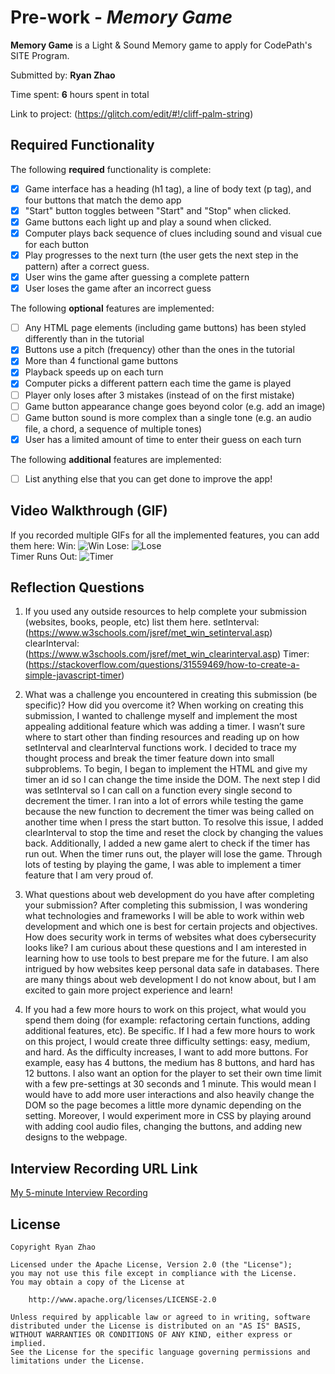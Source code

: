 # Pre-work - *Memory Game*

**Memory Game** is a Light & Sound Memory game to apply for CodePath's SITE Program. 

Submitted by: **Ryan Zhao**

Time spent: **6** hours spent in total

Link to project: (https://glitch.com/edit/#!/cliff-palm-string)

## Required Functionality

The following **required** functionality is complete:

* [X] Game interface has a heading (h1 tag), a line of body text (p tag), and four buttons that match the demo app
* [X] "Start" button toggles between "Start" and "Stop" when clicked. 
* [X] Game buttons each light up and play a sound when clicked. 
* [X] Computer plays back sequence of clues including sound and visual cue for each button
* [X] Play progresses to the next turn (the user gets the next step in the pattern) after a correct guess. 
* [X] User wins the game after guessing a complete pattern
* [X] User loses the game after an incorrect guess

The following **optional** features are implemented:

* [ ] Any HTML page elements (including game buttons) has been styled differently than in the tutorial
* [X] Buttons use a pitch (frequency) other than the ones in the tutorial
* [X] More than 4 functional game buttons
* [X] Playback speeds up on each turn
* [X] Computer picks a different pattern each time the game is played
* [ ] Player only loses after 3 mistakes (instead of on the first mistake)
* [ ] Game button appearance change goes beyond color (e.g. add an image)
* [ ] Game button sound is more complex than a single tone (e.g. an audio file, a chord, a sequence of multiple tones)
* [X] User has a limited amount of time to enter their guess on each turn

The following **additional** features are implemented:

- [ ] List anything else that you can get done to improve the app!

## Video Walkthrough (GIF)

If you recorded multiple GIFs for all the implemented features, you can add them here:
Win:
![Win](https://media.giphy.com/media/axgJ4hani5R83uCDdx/giphy.gif)
Lose:
![Lose](https://media.giphy.com/media/GnPwBUUV3eJl2m2xy0/giphy.gif)\
Timer Runs Out:
![Timer](https://media.giphy.com/media/H7xM3EWVI6lQeu0kly/giphy.gif)

## Reflection Questions
1. If you used any outside resources to help complete your submission (websites, books, people, etc) list them here.
  setInterval:
  (https://www.w3schools.com/jsref/met_win_setinterval.asp)
  clearInterval:
  (https://www.w3schools.com/jsref/met_win_clearinterval.asp)
  Timer:
  (https://stackoverflow.com/questions/31559469/how-to-create-a-simple-javascript-timer)

2. What was a challenge you encountered in creating this submission (be specific)? How did you overcome it?
When working on creating this submission, I wanted to challenge myself and implement the most appealing additional feature which was adding a timer. I wasn’t sure where to start other than finding resources and reading up on how setInterval and clearInterval functions work. I decided to trace my thought process and break the timer feature down into small subproblems. To begin, I began to implement the HTML and give my timer an id so I can change the time inside the DOM. The next step I did was setInterval so I can call on a function every single second to decrement the timer. I ran into a lot of errors while testing the game because the new function to decrement the timer was being called on another time when I press the start button. To resolve this issue, I added clearInterval to stop the time and reset the clock by changing the values back. Additionally, I added a new game alert to check if the timer has run out. When the timer runs out, the player will lose the game. Through lots of testing by playing the game, I was able to implement a timer feature that I am very proud of.

3. What questions about web development do you have after completing your submission?
After completing this submission, I was wondering what technologies and frameworks I will be able to work within web development and which one is best for certain projects and objectives. How does security work in terms of websites what does cybersecurity looks like? I am curious about these questions and I am interested in learning how to use tools to best prepare me for the future. I am also intrigued by how websites keep personal data safe in databases. There are many things about web development I do not know about, but I am excited to gain more project experience and learn!

4. If you had a few more hours to work on this project, what would you spend them doing (for example: refactoring certain functions, adding additional features, etc). Be specific.
If I had a few more hours to work on this project, I would create three difficulty settings: easy, medium, and hard. As the difficulty increases, I want to add more buttons. For example, easy has 4 buttons, the medium has 8 buttons, and hard has 12 buttons. I also want an option for the player to set their own time limit with a few pre-settings at 30 seconds and 1 minute. This would mean I would have to add more user interactions and also heavily change the DOM so the page becomes a little more dynamic depending on the setting. Moreover, I would experiment more in CSS by playing around with adding cool audio files, changing the buttons, and adding new designs to the webpage.



## Interview Recording URL Link

[My 5-minute Interview Recording](https://emory.zoom.us/rec/share/Sxn_C_fqk_dSI7Kh66StSf_LQ3SK_oUXeD71bueenGBOfV87lMHxw9mETNSLDCCH.olOS7mPYlkfMoAl9?startTime=1648769957000)


## License

    Copyright Ryan Zhao

    Licensed under the Apache License, Version 2.0 (the "License");
    you may not use this file except in compliance with the License.
    You may obtain a copy of the License at

        http://www.apache.org/licenses/LICENSE-2.0

    Unless required by applicable law or agreed to in writing, software
    distributed under the License is distributed on an "AS IS" BASIS,
    WITHOUT WARRANTIES OR CONDITIONS OF ANY KIND, either express or implied.
    See the License for the specific language governing permissions and
    limitations under the License.
